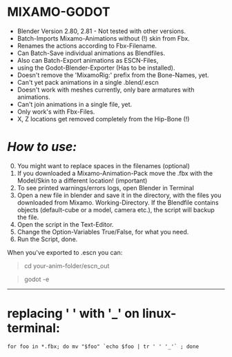 # MIXAMO-GODOT
- Blender Version 2.80, 2.81 - Not tested with other versions.
- Batch-Imports Mixamo-Animations without (!) skin from Fbx.
- Renames the actions according to Fbx-Filename.
- Can Batch-Save individual animations as Blendfiles.
- Also can Batch-Export animations as ESCN-Files,
- using the Godot-Blender-Exporter (Has to be installed).
- Doesn't remove the 'MixamoRig:' prefix from the Bone-Names, yet.
- Can't yet pack animations in a single .blend/.escn
- Doesn't work with meshes currently, only bare armatures with animations.
- Can't join animations in a single file, yet.
- Only work's with Fbx-Files.
- X, Z locations get removed completely from the Hip-Bone (!)

# *How to use:*
0. You might want to replace spaces in the filenames (optional)
1. If you downloaded a Mixamo-Animation-Pack move the .fbx 
   with the Model/Skin to a different location! (important)
2. To see printed warnings/errors logs, open Blender in Terminal
3. Open a new file in blender and save it in the directory, with
   the files you downloaded from Mixamo. Working-Directory.
   If the Blendfile contains objects (default-cube or a model, camera etc.),
   the script will backup the file.
4. Open the script in the Text-Editor.
5. Change the Option-Variables True/False, for what you need.
6. Run the Script, done.

When you've exported to .escn you can:

> cd your-anim-folder/escn_out

> godot -e

______________________________________________________________

# replacing ' ' with '_' on linux-terminal:
```
for foo in *.fbx; do mv "$foo" `echo $foo | tr ' ' '_'` ; done
```
